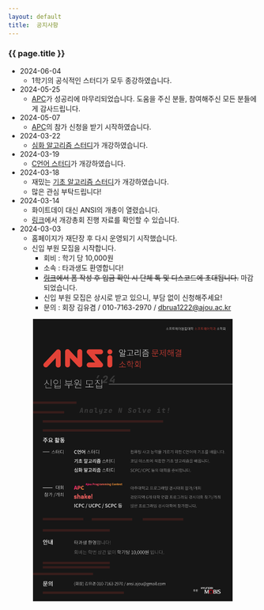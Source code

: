 ```yaml
---
layout: default
title:  공지사항
---
```



### {{ page.title }}
- 2024-06-04
  - 1학기의 공식적인 스터디가 모두 종강하였습니다.
- 2024-05-25
  - [APC](https://shake.codes/apc)가 성공리에 마무리되었습니다. 도움을 주신 분들, 참여해주신 모든 분들에게 감사드립니다.
- 2024-05-07
  - [APC](https://shake.codes/apc)의 참가 신청을 받기 시작하였습니다.
- 2024-03-22
  - [심화 알고리즘 스터디](/post/study_hard)가 개강하였습니다.
- 2024-03-19
  - [C언어 스터디](/post/study_c)가 개강하였습니다.
- 2024-03-18
  - 재밌는 [기초 알고리즘 스터디](/post/study_beginner)가 개강하였습니다.
  - 많은 관심 부탁드립니다!
- 2024-03-14
  - 화이트데이 대신 ANSI의 개총이 열렸습니다.
  - [링크](https://drive.google.com/file/d/1djHCGSYjjQiCXHCy1xpQw_v4NDMamKHt/view?usp=sharing)에서 개강총회 진행 자료를 확인할 수 있습니다.
- 2024-03-03
    - 홈페이지가 재단장 후 다시 운영되기 시작했습니다.
    - 신입 부원 모집을 시작합니다.
        - 회비 : 학기 당 10,000원
        - 소속 : 타과생도 환영합니다!
        - ~~[링크](https://forms.gle/BkGtBTEqLwfmyNWJA)에서 폼 작성 후 입금 확인 시 단체 톡 및 디스코드에 초대됩니다.~~ 마감되었습니다.
        - 신입 부원 모집은 상시로 받고 있으니, 부담 없이 신청해주세요!
        - 문의 : 회장 김유겸 / 010-7163-2970 / dbrua1222@ajou.ac.kr
          
<p align="center">
    <img width="80%" src="./post/files/A4%20-%201.png">
</p>



<!-- _Add your text here_


What's Markdown (`.md`)?

Markdown is markup that lets you write hypertext (HTML) documents
in easy-to-read and easy-to-write plain text.
No angle brackets `<></>` required for
paragraphs, lists, blockquotes, tables, etc.


This is a paragraph (in Markdown). Some more
text here.

This is another paragraph.

This is a list:

- Orange
- Apple
- Blueberry



Just getting started with Markdown?
See the [HTML <-> Markdown Quick Reference (Cheat Sheet)][quickref].


[quickref]: https://github.com/mundimark/quickrefs/blob/master/HTML.md -->
